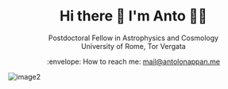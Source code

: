 <h1 align='center'>
  Hi there 👋 I'm Anto 👨‍💻
</h1>

<p align='center'>
  Postdoctoral Fellow in Astrophysics and Cosmology
</br>
  University of Rome, Tor Vergata
</p>


<p align='center'>
  :envelope: How to reach me: <a href='mailto:mail@antolonappan.me'>mail@antolonappan.me</a>
</p>


![image2](https://github.com/antolonappan/antolonappan/assets/17961712/95eedb43-0f24-4108-bfc7-92c1a3f6f762)
